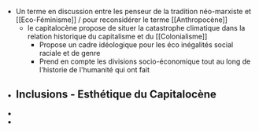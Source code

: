 - Un terme en discussion entre les penseur de la tradition néo-marxiste et [[Eco-Féminisme]] / pour reconsidérer le terme [[Anthropocène]]
	- le capitalocène propose de situer la catastrophe climatique dans la relation historique du capitalisme et du [[Colonialisme]]
		- Propose un cadre idéologique pour les éco inégalités social raciale et de genre
		- Prend en compte les divisions socio-économique tout au long de l'historie de l'humanité qui ont fait
- ## Inclusions - Esthétique du Capitalocène
-
-